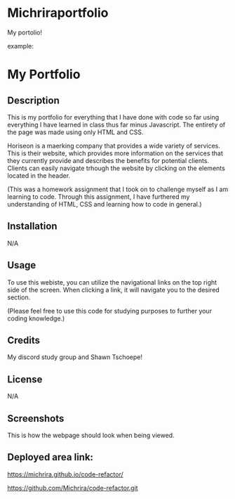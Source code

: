 # Michriraportfolio
My portolio! 

example: 

# My Portfolio

## Description 

This is my portfolio for everything that I have done with code so far using everything I have learned in class thus far minus Javascript. The entirety of the page was made using only HTML and CSS. 

Horiseon is a maerking company that provides a wide variety of services. This is their website, which provides more information on the services that they currently provide and describes the benefits for potential clients. Clients can easily navigate trhough the website by clicking on the elements located in the header. 

(This was a homework assignment that I took on to challenge myself as I am learning to code. Through this assignment, I have furthered my understanding of HTML, CSS and learning how to code in general.)

## Installation

N/A

## Usage

To use this webiste, you can utilize the navigational links on the top right side of the screen. When clicking a link, it will navigate you to the desired section. 

(Please feel free to use this code for studying purposes to further your coding knowledge.)

## Credits

My discord study group and Shawn Tschoepe!

## License

N/A

## Screenshots 

This is how the webpage should look when being viewed. 



## Deployed area link:

https://michrira.github.io/code-refactor/

https://github.com/Michrira/code-refactor.git
